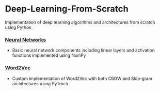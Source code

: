 # Deep-Learning-From-Scratch

Implementation of deep learning algorithms and architectures from scratch using Python.


### [Neural Networks](neural_networks/)
- Basic neural network components including linear layers and activation functions implemented using NumPy

### [Word2Vec](word2vec/)
- Custom implementation of Word2Vec with both CBOW and Skip-gram architectures using PyTorch
